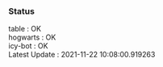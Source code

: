 ### Status


table : OK  
hogwarts : OK  
icy-bot : OK  
Latest Update : 2021-11-22 10:08:00.919263
